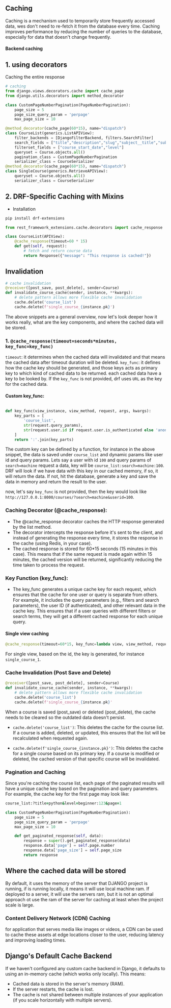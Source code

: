 ## Caching

Caching is a mechanism used to temporarily store frequently accessed data, wes don't need to re-fetch it from the database every time. Caching improves performance by reducing the number of queries to the database, especially for data that doesn't change frequently.

#### Backend caching

## 1. using decorators

Caching the entire response

```py
# caching
from django.views.decorators.cache import cache_page
from django.utils.decorators import method_decorator

class CustomPageNumberPagination(PageNumberPagination):
    page_size = 5
    page_size_query_param = 'perpage'
    max_page_size = 10

@method_decorator(cache_page(60*15), name="dispatch")
class CourseList(generics.ListAPIView):
    filter_backends = [DjangoFilterBackend, filters.SearchFilter]
    search_fields = ["title","description","slug","subject__title","subject__description"]
    filterset_fields = ["course_start_date","level"]
    queryset = Course.objects.all()
    pagination_class = CustomPageNumberPagination
    serializer_class = CourseSerializer
@method_decorator(cache_page(60*15), name="dispatch")
class SingleCourse(generics.RetrieveAPIView):
    queryset = Course.objects.all()
    serializer_class = CourseSerializer
```

## 2. DRF-Specific Caching with Mixins

- Installation

```py
pip install drf-extensions
```

```py
from rest_framework_extensions.cache.decorators import cache_response

class CourseList(APIView):
    @cache_response(timeout=60 * 15)
    def get(self, request):
        # fetch and return course data
        return Response({"message": "This response is cached!"})
```

## Invalidation

```py
# cache invalidation
@receiver([post_save, post_delete], sender=Course)
def invalidate_course_cache(sender, instance, **kwargs):
    # delete pattern allows more flexible cache invalidation
    cache.delete('course_list')
    cache.delete(f'single_course_{instance.pk}')
```

The above snippets are a general overview, now let's look deeper how it works really, what are the key components, and where the cached data will be stored.

### 1. `@cache_response(timeout=seconds*minutes, key_func=key_func)`

`timeout`: it determines when the cached data will invalidated and that means the cached data after timeout duration will be deleted.
`key_func`: it defines how the cache key should be generated, and those keys acts as primary key to which kind of cached data to be returned. each cached data have a key to be looked by.
If the `key_func` is not provided, drf uses `URL` as the key for the cached data.

#### Custom key_func:

```py

def key_func(view_instance, view_method, request, args, kwargs):
    key_parts = [
        'course_list',
        str(request.query_params),
        str(request.user.id if request.user.is_authenticated else 'anonymous')
    ]
    return ':'.join(key_parts)
```

The custom key can be defined by a function, for instance in the above snippet, the data is saved under `course_list` and dynamic params like user id and query params.
Lets say a user with id `100` and query params of `search=machine` request a data, key will be `course_list:search=machine:100`. DRF will look if we have data with this key in our cached memory, if so, it will return the data. If not, hit the database, generate a key and save the data in memory and return the result to the user.

now, let's say `key_func` is not provided, then the key would look like `http://127.0.0.1:8000/courses/?search=machine&userid=100`.

### Caching Decorator (@cache_response):

- The @cache_response decorator caches the HTTP response generated by the list method.
- The decorator intercepts the response before it's sent to the client, and instead of generating the response every time, it stores the response in the cache (using Redis, in your case).
- The cached response is stored for 60\*15 seconds (15 minutes in this case). This means that if the same request is made again within 15 minutes, the cached version will be returned, significantly reducing the time taken to process the request.

### Key Function (key_func):

- The key_func generates a unique cache key for each request, which ensures that the cache for one user or query is separate from others.
  For example, it includes the query parameters (e.g., filters and search parameters), the user ID (if authenticated), and other relevant data in the cache key.
  This ensures that if a user queries with different filters or search terms, they will get a different cached response for each unique query.

#### Single view caching

```py
@cache_response(timeout=60*15, key_func=lambda view, view_method, request, args, kwargs: f"single_course_{kwargs.get('pk')}")

```

For single view, based on the id, the key is generated, for instance `single_course_1`.

### Cache Invalidation (Post Save and Delete)

```py
@receiver([post_save, post_delete], sender=Course)
def invalidate_course_cache(sender, instance, **kwargs):
    # delete pattern allows more flexible cache invalidation
    cache.delete('course_list')
    cache.delete(f'single_course_{instance.pk}'
```

When a course is saved (post_save) or deleted (post_delete), the cache needs to be cleared so the outdated data doesn't persist.

- `cache.delete('course_list')`: This deletes the cache for the course list. If a course is added, deleted, or updated, this ensures that the list will be recalculated when requested again.

- `cache.delete(f'single_course_{instance.pk}')`: This deletes the cache for a single course based on its primary key. If a course is modified or deleted, the cached version of that specific course will be invalidated.

### Pagination and Caching

Since you're caching the course list, each page of the paginated results will have a unique cache key based on the pagination and query parameters. For example, the cache key for the first page may look like:

```ruby
course_list:?title=python&level=beginner:123&page=1
```

```py
class CustomPageNumberPagination(PageNumberPagination):
    page_size = 5
    page_size_query_param = 'perpage'
    max_page_size = 10

    def get_paginated_response(self, data):
        response = super().get_paginated_response(data)
        response.data['page'] = self.page.number
        response.data['page_size'] = self.page_size
        return response
```

## Where the cached data will be stored

By default, it uses the memory of the server that DJANGO project is running, if is running locally, it means it will use local machine ram.
If deployed to a server, it will use the servers ram, but it is not an optimal approach ot use the ram of the server for caching at least when the project scale is large.

### Content Delivery Network (CDN) Caching

for application that serves media like images or videos, a CDN can be used to cache these assets at edge locations closer to the user, reducing latency and improving loading times.

## Django's Default Cache Backend

If we haven't configured any custom cache backend in Django, it defaults to using an in-memory cache (which works only locally). This means:

- Cached data is stored in the server's memory (RAM).
- If the server restarts, the cache is lost.
- The cache is not shared between multiple instances of your application (if you scale horizontally with multiple servers).
